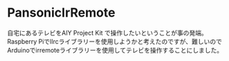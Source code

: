 # PansonicIrRemote

自宅にあるテレビをAIY Project Kit で操作したいということが事の発端。
Raspberry PiでlIrcライブラリーを使用しようかと考えたのですが、難しいのでArduinoでirremoteライブラリーを使用してテレビを操作することにしました。
